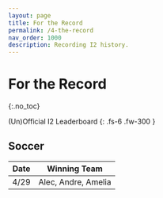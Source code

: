 ```yaml
---
layout: page
title: For the Record
permalink: /4-the-record
nav_order: 1000
description: Recording I2 history.
---
```


# For the Record
{:.no_toc}

(Un)Official I2 Leaderboard
{: .fs-6 .fw-300 }

## Soccer

| Date | Winning Team |
| --- | --- |
| 4/29 | Alec, Andre, Amelia |

